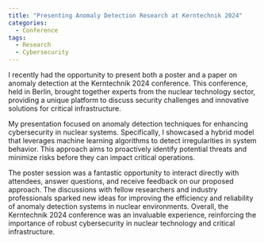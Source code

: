 ```yaml
---
title: "Presenting Anomaly Detection Research at Kerntechnik 2024"
categories:
  - Conference
tags:
  - Research
  - Cybersecurity
---
```


I recently had the opportunity to present both a poster and a paper on anomaly detection at the Kerntechnik 2024 conference. This conference, held in Berlin, brought together experts from the nuclear technology sector, providing a unique platform to discuss security challenges and innovative solutions for critical infrastructure.

My presentation focused on anomaly detection techniques for enhancing cybersecurity in nuclear systems. Specifically, I showcased a hybrid model that leverages machine learning algorithms to detect irregularities in system behavior. This approach aims to proactively identify potential threats and minimize risks before they can impact critical operations.

The poster session was a fantastic opportunity to interact directly with attendees, answer questions, and receive feedback on our proposed approach. The discussions with fellow researchers and industry professionals sparked new ideas for improving the efficiency and reliability of anomaly detection systems in nuclear environments. Overall, the Kerntechnik 2024 conference was an invaluable experience, reinforcing the importance of robust cybersecurity in nuclear technology and critical infrastructure.

